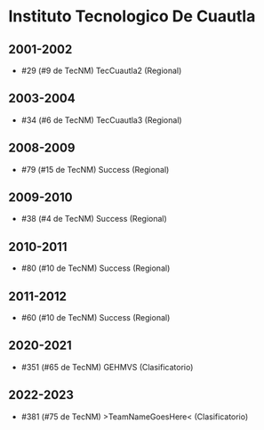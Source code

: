 # Instituto Tecnologico De Cuautla

## 2001-2002

- #29 (#9 de TecNM) TecCuautla2 (Regional)

## 2003-2004

- #34 (#6 de TecNM) TecCuautla3 (Regional)

## 2008-2009

- #79 (#15 de TecNM) Success (Regional)

## 2009-2010

- #38 (#4 de TecNM) Success (Regional)

## 2010-2011

- #80 (#10 de TecNM) Success (Regional)

## 2011-2012

- #60 (#10 de TecNM) Success (Regional)

## 2020-2021

- #351 (#65 de TecNM) GEHMVS (Clasificatorio)

## 2022-2023

- #381 (#75 de TecNM) >TeamNameGoesHere< (Clasificatorio)


